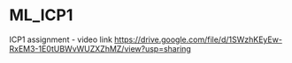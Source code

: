 # ML_ICP1
ICP1 assignment - video link
https://drive.google.com/file/d/1SWzhKEyEw-RxEM3-1E0tUBWvWUZXZhMZ/view?usp=sharing
